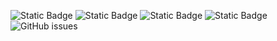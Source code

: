 ![Static Badge](https://img.shields.io/badge/blacklists-60-000000) ![Static Badge](https://img.shields.io/badge/blacklisted-3180648-cc0000) ![Static Badge](https://img.shields.io/badge/whitelisted-2242-00CC00) ![Static Badge](https://img.shields.io/badge/streaming_blacklist-28107-000000) ![GitHub issues](https://img.shields.io/github/issues/fabriziosalmi/blacklists)
